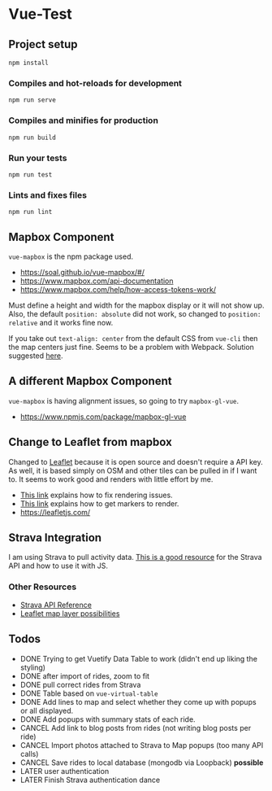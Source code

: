 # Vue-Test

## Project setup
```
npm install
```

### Compiles and hot-reloads for development
```
npm run serve
```

### Compiles and minifies for production
```
npm run build
```

### Run your tests
```
npm run test
```

### Lints and fixes files
```
npm run lint
```
## Mapbox Component
`vue-mapbox` is the npm package used.

* https://soal.github.io/vue-mapbox/#/
* https://www.mapbox.com/api-documentation
* https://www.mapbox.com/help/how-access-tokens-work/


Must define a height and width for the mapbox display or it will not show up. Also, the default `position: absolute` did not work, so changed to `position: relative` and it works fine now.

If you take out `text-align: center` from the default CSS from `vue-cli` then the map centers just fine. Seems to be a problem with Webpack. Solution suggested [here](https://github.com/phegman/vue-mapbox-gl/issues/11).

## A different Mapbox Component

`vue-mapbox` is having alignment issues, so going to try `mapbox-gl-vue`.

* https://www.npmjs.com/package/mapbox-gl-vue

## Change to Leaflet from mapbox

Changed to [Leaflet](https://www.npmjs.com/package/vue2-leaflet) because it is open source and doesn't require a API key. As well, it is based simply on OSM and other tiles can be pulled in if I want to. It seems to work good and renders with little effort by me.

* [This link](https://github.com/KoRiGaN/Vue2Leaflet/issues/157) explains how to fix rendering issues.
* [This link](https://github.com/KoRiGaN/Vue2Leaflet/issues/96) explains how to get markers to render.
* https://leafletjs.com/

## Strava Integration

I am using Strava to pull activity data. [This is a good resource](https://codepen.io/alyda/pen/zGERzL?editors=0010) for the Strava API and how to use it with JS.

### Other Resources

* [Strava API Reference](https://developers.strava.com/docs/reference/)
* [Leaflet map layer possibilities](https://leaflet-extras.github.io/leaflet-providers/preview/)

## Todos

* DONE Trying to get Vuetify Data Table to work (didn't end up liking the styling)
* DONE after import of rides, zoom to fit
* DONE pull correct rides from Strava
* DONE Table based on `vue-virtual-table`
* DONE Add lines to map and select whether they come up with popups or all displayed.
* DONE Add popups with summary stats of each ride.
* CANCEL Add link to blog posts from rides (not writing blog posts per ride)
* CANCEL Import photos attached to Strava to Map popups (too many API calls)
* CANCEL Save rides to local database (mongodb via Loopback) **possible**
* LATER user authentication
* LATER Finish Strava authentication dance